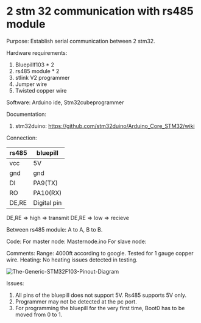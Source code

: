 
# 2 stm 32 communication with rs485 module

Purpose: Establish serial communication between 2 stm32.

Hardware requirements:
1. Bluepillf103 * 2
2. rs485 module * 2
3. stlink V2 programmer
4. Jumper wire
5. Twisted copper wire

Software: Arduino ide, Stm32cubeprogrammer 

Documentation: 
1. stm32duino: https://github.com/stm32duino/Arduino_Core_STM32/wiki

Connection:

| rs485  | bluepill    |
|--------|-------------|
| vcc    | 5V          |
| gnd    | gnd         |
| DI     | PA9(TX)     |
| RO     | PA10(RX)    |
|DE,RE   | Digital pin |

DE,RE => high => transmit
DE,RE => low => recieve

Between rs485 module: A to A, B to B.

Code: 
For master node: Masternode.ino
For slave node: 

Comments:
Range: 4000ft according to google. Tested for 1 gauge copper wire.
Heating: No heating issues detected in testing.

![The-Generic-STM32F103-Pinout-Diagram](https://github.com/trs4053/stm32_rs485/assets/102474740/d3178e46-b70b-4e11-b6b6-ca5eedf3a0ca)


Issues: 
1. All pins of the bluepill does not support 5V. Rs485 supports 5V only.
2. Programmer may not be detected at the pc port.
3. For programming the bluepill for the very first time, Boot0 has to be moved from 0 to 1.



